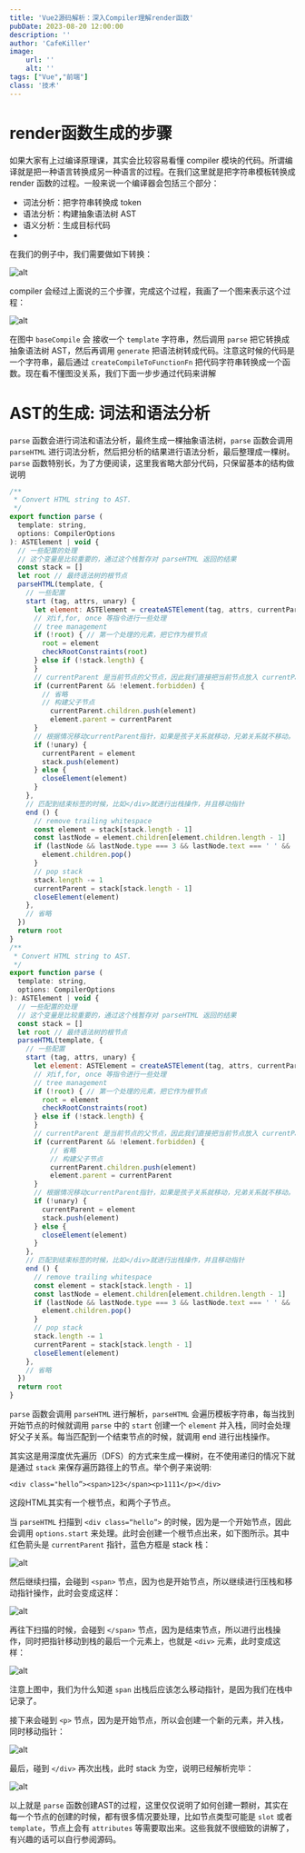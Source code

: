 ```yaml
---
title: 'Vue2源码解析：深入Compiler理解render函数'
pubDate: 2023-08-20 12:00:00
description: ''
author: 'CafeKiller'
image:
    url: ''
    alt: ''
tags: ["Vue","前端"]
class: '技术'
---
```


# render函数生成的步骤

如果大家有上过编译原理课，其实会比较容易看懂 compiler 模块的代码。所谓编译就是把一种语言转换成另一种语言的过程。在我们这里就是把字符串模板转换成 render 函数的过程。一般来说一个编译器会包括三个部分：

- 词法分析：把字符串转换成 token
- 语法分析：构建抽象语法树 AST
- 语义分析：生成目标代码
- 
在我们的例子中，我们需要做如下转换：

![alt](https://static.sitestack.cn/projects/lihongxun945-vue-2.x/ec37b06342d6dd3a5678111d0664fcf2.png)

compiler 会经过上面说的三个步骤，完成这个过程，我画了一个图来表示这个过程：

![alt](https://static.sitestack.cn/projects/lihongxun945-vue-2.x/35dee7ddfe435dfac3c32a7d64cf94bf.png)

在图中 `baseCompile` 会 接收一个 `template` 字符串，然后调用 `parse` 把它转换成 抽象语法树 AST，然后再调用 `generate` 把语法树转成代码。注意这时候的代码是一个字符串，最后通过 `createCompileToFunctionFn` 把代码字符串转换成一个函数。现在看不懂图没关系，我们下面一步步通过代码来讲解

# AST的生成: 词法和语法分析

`parse` 函数会进行词法和语法分析，最终生成一棵抽象语法树，`parse` 函数会调用 `parseHTML` 进行词法分析，然后把分析的结果进行语法分析，最后整理成一棵树。`parse` 函数特别长，为了方便阅读，这里我省略大部分代码，只保留基本的结构做说明


```javascript
/**
 * Convert HTML string to AST.
 */
export function parse (
  template: string,
  options: CompilerOptions
): ASTElement | void {
  // 一些配置的处理
  // 这个变量是比较重要的，通过这个栈暂存对 parseHTML 返回的结果
  const stack = []
  let root // 最终语法树的根节点
  parseHTML(template, {
    // 一些配置
    start (tag, attrs, unary) {
      let element: ASTElement = createASTElement(tag, attrs, currentParent)
      // 对if,for, once 等指令进行一些处理
      // tree management
      if (!root) { // 第一个处理的元素，把它作为根节点
        root = element
        checkRootConstraints(root)
      } else if (!stack.length) {
      }
      // currentParent 是当前节点的父节点，因此我们直接把当前节点放入 currentParent.children 就行了
      if (currentParent && !element.forbidden) {
        // 省略
        // 构建父子节点
          currentParent.children.push(element)
          element.parent = currentParent
      }
      // 根据情况移动currentParent指针，如果是孩子关系就移动，兄弟关系就不移动。
      if (!unary) {
        currentParent = element
        stack.push(element)
      } else {
        closeElement(element)
      }
    },
    // 匹配到结束标签的时候，比如</div>就进行出栈操作，并且移动指针
    end () {
      // remove trailing whitespace
      const element = stack[stack.length - 1]
      const lastNode = element.children[element.children.length - 1]
      if (lastNode && lastNode.type === 3 && lastNode.text === ' ' && !inPre) {
        element.children.pop()
      }
      // pop stack
      stack.length -= 1
      currentParent = stack[stack.length - 1]
      closeElement(element)
    },
    // 省略
  })
  return root
}
/**
 * Convert HTML string to AST.
 */
export function parse (
  template: string,
  options: CompilerOptions
): ASTElement | void {
  // 一些配置的处理
  // 这个变量是比较重要的，通过这个栈暂存对 parseHTML 返回的结果
  const stack = []
  let root // 最终语法树的根节点
  parseHTML(template, {
    // 一些配置
    start (tag, attrs, unary) {
      let element: ASTElement = createASTElement(tag, attrs, currentParent)
      // 对if,for, once 等指令进行一些处理
      // tree management
      if (!root) { // 第一个处理的元素，把它作为根节点
        root = element
        checkRootConstraints(root)
      } else if (!stack.length) {
      }
      // currentParent 是当前节点的父节点，因此我们直接把当前节点放入 currentParent.children 就行了
      if (currentParent && !element.forbidden) {
          // 省略
          // 构建父子节点
          currentParent.children.push(element)
          element.parent = currentParent
      }
      // 根据情况移动currentParent指针，如果是孩子关系就移动，兄弟关系就不移动。
      if (!unary) {
        currentParent = element
        stack.push(element)
      } else {
        closeElement(element)
      }
    },
    // 匹配到结束标签的时候，比如</div>就进行出栈操作，并且移动指针
    end () {
      // remove trailing whitespace
      const element = stack[stack.length - 1]
      const lastNode = element.children[element.children.length - 1]
      if (lastNode && lastNode.type === 3 && lastNode.text === ' ' && !inPre) {
        element.children.pop()
      }
      // pop stack
      stack.length -= 1
      currentParent = stack[stack.length - 1]
      closeElement(element)
    },
    // 省略
  })
  return root
}
```

`parse` 函数会调用 `parseHTML` 进行解析，`parseHTML` 会遍历模板字符串，每当找到开始节点的时候就调用 `parse` 中的 `start` 创建一个 `element` 并入栈，同时会处理好父子关系。每当匹配到一个结束节点的时候，就调用 end 进行出栈操作。

其实这是用深度优先遍历（DFS）的方式来生成一棵树，在不使用递归的情况下就是通过 `stack` 来保存遍历路径上的节点。举个例子来说明:

`<div class="hello”><span>123</span><p>1111</p></div>`

这段HTML其实有一个根节点，和两个子节点。

当 `parseHTML` 扫描到 `<div class=“hello”>` 的时候，因为是一个开始节点，因此会调用 `options.start` 来处理。此时会创建一个根节点出来，如下图所示。其中红色箭头是 `currentParent` 指针，蓝色方框是 stack 栈：

![alt](https://static.sitestack.cn/projects/lihongxun945-vue-2.x/35384733611560a66c8f213e517263bc.png)

然后继续扫描，会碰到 `<span>` 节点，因为也是开始节点，所以继续进行压栈和移动指针操作，此时会变成这样：

![alt](https://static.sitestack.cn/projects/lihongxun945-vue-2.x/46790b7e995a27243ab2939d4cf5965b.png)

再往下扫描的时候，会碰到 `</span>` 节点，因为是结束节点，所以进行出栈操作，同时把指针移动到栈的最后一个元素上，也就是 `<div>` 元素，此时变成这样：

![alt](https://static.sitestack.cn/projects/lihongxun945-vue-2.x/9ffdff36e3b130511220037a82b7cf45.png)

注意上图中，我们为什么知道 `span` 出栈后应该怎么移动指针，是因为我们在栈中记录了。

接下来会碰到 `<p>` 节点，因为是开始节点，所以会创建一个新的元素，并入栈，同时移动指针：

![alt](https://static.sitestack.cn/projects/lihongxun945-vue-2.x/1018f3cfd59b8a248fae97f66d0594c5.png)

最后，碰到 `</div>` 再次出栈，此时 stack 为空，说明已经解析完毕：

![alt](https://static.sitestack.cn/projects/lihongxun945-vue-2.x/e9d325d41f053dec11169a1edc86737a.png)

以上就是 `parse` 函数创建AST的过程，这里仅仅说明了如何创建一颗树，其实在每一个节点的创建的时候，都有很多情况要处理，比如节点类型可能是 `slot` 或者 `template`，节点上会有 `attributes` 等需要取出来。这些我就不很细致的讲解了，有兴趣的话可以自行参阅源码。

